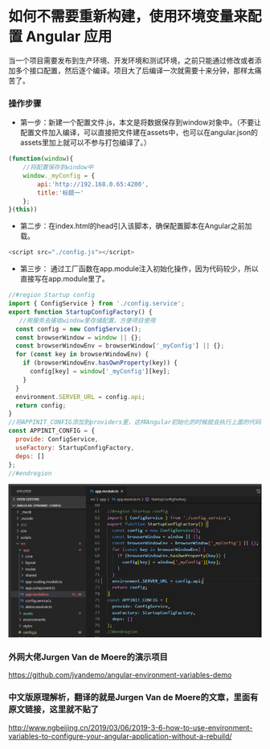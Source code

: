 # 如何不需要重新构建，使用环境变量来配置 Angular 应用
当一个项目需要发布到生产环境、开发环境和测试环境，之前只能通过修改或者添加多个接口配置，然后逐个编译。项目大了后编译一次就需要十来分钟，那样太痛苦了。

### 操作步骤
- 第一步：新建一个配置文件.js，本文是将数据保存到window对象中。（不要让配置文件加入编译，可以直接把文件建在assets中，也可以在angular.json的assets里加上就可以不参与打包编译了。）
```javascript
(function(window){
    //将配置保存到window中
    window._myConfig = {
        api:'http://192.168.0.65:4200',
        title:'标题一'
    };
}(this))
```
- 第二步：在index.html的head引入该脚本，确保配置脚本在Angular之前加载。
```javascript
<script src="./config.js"></script>
```

- 第三步：
通过工厂函数在app.module注入初始化操作，因为代码较少，所以直接写在app.module里了。
```javascript
//#region Startup config
import { ConfigService } from './config.service';
export function StartupConfigFactory() {
   //用服务去接收window里存储配置，方便项目使用
  const config = new ConfigService();
  const browserWindow = window || {};
  const browserWindowEnv = browserWindow['_myConfig'] || {};
  for (const key in browserWindowEnv) {
    if (browserWindowEnv.hasOwnProperty(key)) {
      config[key] = window['_myConfig'][key];
    }
  }
  environment.SERVER_URL = config.api;
  return config;
}
//将APPINIT_CONFIG添加到providers里，这样Angular初始化的时候就会执行上面的代码
const APPINIT_CONFIG = {
  provide: ConfigService,
  useFactory: StartupConfigFactory,
  deps: []
};
//#endregion
```
![avatar](./appconfig.png)

### 外网大佬Jurgen Van de Moere的演示项目
https://github.com/jvandemo/angular-environment-variables-demo

### 中文版原理解析，翻译的就是Jurgen Van de Moere的文章，里面有原文链接，这里就不贴了
http://www.ngbeijing.cn/2019/03/06/2019-3-6-how-to-use-environment-variables-to-configure-your-angular-application-without-a-rebuild/